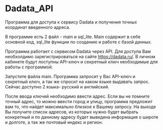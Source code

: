 # Dadata_API
Программа для доступа к сервису Dadata и получения точных координат введенного адреса.

В программе есть 2 файл - main и sql_lite.
Main  содержит в себе основной код, sql_lite функции по созданию и работе с базой данных.

Программа работает с сервисом Dadata через API. Для доступа Вам необхолдимо зарегистрироваться на сайте https://dadata.ru/.
В личном кабинете будут лоступны API-ключ и секретный ключ необходимые для работы с программой.

Запустите файла main. Программа запросит у Вас API-ключ и секретный ключ, а так же спросит на каком языке выдавать запрос. Сейчас доступно 2 языка- русский и английский.

После ввода ключей необходимо ввести адрес. Если вы не помните точный адрес, то можно ввести город и улицу, программа предложит вам то, что найдет максимально близкое к Вашему запросу.
На выходе Вы получите список адресов, из которых нужно будет выбрать конкретный и по данному адресу будет выведена информация о широте и долготе, а так же почтовый индекс и регион.

